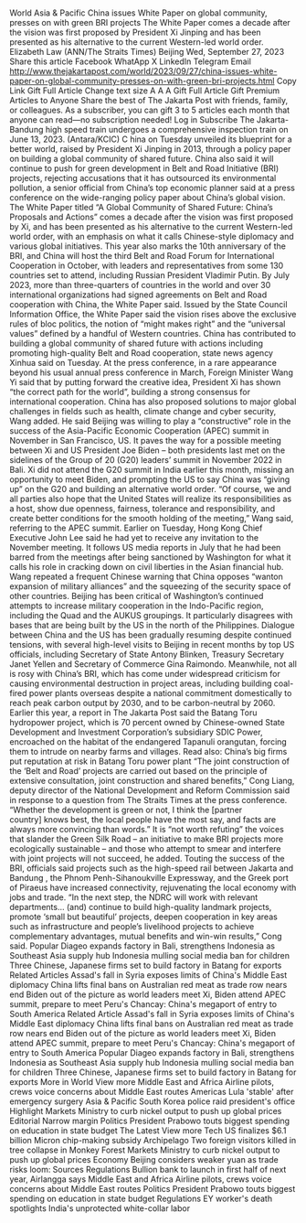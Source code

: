 # 

World
Asia &amp; Pacific
China issues White Paper on global community, presses on with green BRI projects
The White Paper comes a decade after the vision was first proposed by President Xi Jinping and has been presented as his alternative to the current Western-led world order.
Elizabeth Law
(ANN/The Straits Times)
Beijing
Wed, September 27, 2023
Share this article
Facebook
WhatApp
X
LinkedIn
Telegram
Email
http://www.thejakartapost.com/world/2023/09/27/china-issues-white-paper-on-global-community-presses-on-with-green-bri-projects.html
Copy Link
Gift Full Article
Change text size
A
A
A
Gift Full Article
Gift Premium Articles
to Anyone
Share the best of The Jakarta Post with friends, family, or colleagues. As a subscriber, you can gift 3 to 5 articles each month that anyone can read—no subscription needed!
Log in
Subscribe
The Jakarta-Bandung high speed train undergoes a comprehensive inspection train on June 13, 2023.  (Antara/KCIC)
C
hina on Tuesday unveiled its blueprint for a better world, raised by President Xi Jinping in 2013, through a policy paper on building a global community of shared future.
China also said it will continue to push for green development in Belt and Road Initiative (BRI) projects, rejecting accusations that it has outsourced its environmental pollution, a senior official from China’s top economic planner said at a press conference on the wide-ranging policy paper about China’s global vision.
The White Paper titled “A Global Community of Shared Future: China’s Proposals and Actions” comes a decade after the vision was first proposed by Xi, and has been presented as his alternative to the current Western-led world order, with an emphasis on what it calls Chinese-style diplomacy and various global initiatives.
This year also marks the 10th anniversary of the BRI, and China will host the third Belt and Road Forum for International Cooperation in October, with leaders and representatives from some 130 countries set to attend, including Russian President Vladimir Putin.
By July 2023, more than three-quarters of countries in the world and over 30 international organizations had signed agreements on Belt and Road cooperation with China, the White Paper said.
Issued by the State Council Information Office, the White Paper said the vision rises above the exclusive rules of bloc politics, the notion of “might makes right” and the “universal values” defined by a handful of Western countries.
China has contributed to building a global community of shared future with actions including promoting high-quality Belt and Road cooperation, state news agency Xinhua said on Tuesday.
At the press conference, in a rare appearance beyond his usual annual press conference in March, Foreign Minister Wang Yi said that by putting forward the creative idea, President Xi has shown “the correct path for the world”, building a strong consensus for international cooperation.
China has also proposed solutions to major global challenges in fields such as health, climate change and cyber security, Wang added.
He said Beijing was willing to play a “constructive” role in the success of the Asia-Pacific Economic Cooperation (APEC) summit in November in San Francisco, US.
It paves the way for a possible meeting between Xi and US President Joe Biden – both presidents last met on the sidelines of the Group of 20 (G20) leaders’ summit in November 2022 in Bali.
Xi did not attend the G20 summit in India earlier this month, missing an opportunity to meet Biden, and prompting the US to say China was “giving up” on the G20 and building an alternative world order.
“Of course, we and all parties also hope that the United States will realize its responsibilities as a host, show due openness, fairness, tolerance and responsibility, and create better conditions for the smooth holding of the meeting,” Wang said, referring to the APEC&nbsp;summit.
Earlier on Tuesday, Hong Kong Chief Executive John Lee said he had yet to receive any invitation to the November meeting. It follows US media reports in July that he had been barred from the meetings after being sanctioned by Washington for what it calls his role in cracking down on civil liberties in the Asian financial hub.
Wang repeated a frequent Chinese warning that China opposes “wanton expansion of military alliances” and the squeezing of the security space of other countries.
Beijing has been critical of Washington’s continued attempts to increase military cooperation in the Indo-Pacific region, including the Quad and the AUKUS&nbsp;groupings. It particularly disagrees with bases that are being built by the US in the north of the Philippines.
Dialogue between China and the US has been gradually resuming despite continued tensions, with several high-level visits to Beijing in recent months by top US officials, including Secretary of State Antony Blinken, Treasury Secretary Janet Yellen and Secretary of Commerce Gina Raimondo.
Meanwhile, not all is rosy with China’s BRI, which has come under widespread criticism for causing environmental destruction in project areas, including building coal-fired power plants overseas despite a national commitment domestically to reach peak carbon output by 2030, and to be carbon-neutral by 2060.
Earlier this year,
a report
in
The Jakarta Post
said the Batang Toru hydropower project, which is 70 percent owned by Chinese-owned State Development and Investment Corporation’s subsidiary SDIC Power, encroached on the habitat of the endangered Tapanuli orangutan, forcing them to intrude on nearby farms and villages.
Read also:
China’s big firms put reputation at risk in Batang Toru power plant
“The joint construction of the ‘Belt and Road’ projects are carried out based on the principle of extensive consultation, joint construction and shared benefits,” Cong Liang, deputy director of the National Development and Reform Commission said in response to a question from
The Straits Times
at the press conference.
“Whether the development is green or not, I think the [partner country]&nbsp;knows best, the local people have the most say, and facts are always more convincing than words.”
It is “not worth refuting” the voices that slander the Green Silk Road – an initiative to make BRI projects more ecologically sustainable – and those who attempt to smear and interfere with joint projects will not succeed, he added.
Touting the success of the BRI, officials said projects such as
the high-speed rail between Jakarta and Bandung
, the Phnom Penh-Sihanoukville Expressway, and the Greek port of Piraeus have increased connectivity, rejuvenating the local economy with jobs and trade.
“In the next step, the NDRC will work with relevant departments… (and) continue to build high-quality landmark projects, promote ‘small but beautiful’ projects, deepen cooperation in key areas such as infrastructure and people’s livelihood projects to achieve complementary advantages, mutual benefits and win-win results,” Cong said.
Popular
Diageo expands factory in Bali, strengthens Indonesia as Southeast Asia supply hub
Indonesia mulling social media ban for children
Three Chinese, Japanese firms set to build factory in Batang for exports
Related Articles
Assad's fall in Syria exposes limits of China's Middle East diplomacy
China lifts final bans on Australian red meat as trade row nears end
Biden out of the picture as world leaders meet
Xi, Biden attend APEC summit, prepare to meet
Peru's Chancay: China's megaport of entry to South America
Related Article
Assad's fall in Syria exposes limits of China's Middle East diplomacy
China lifts final bans on Australian red meat as trade row nears end
Biden out of the picture as world leaders meet
Xi, Biden attend APEC summit, prepare to meet
Peru's Chancay: China's megaport of entry to South America
Popular
Diageo expands factory in Bali, strengthens Indonesia as Southeast Asia supply hub
Indonesia mulling social media ban for children
Three Chinese, Japanese firms set to build factory in Batang for exports
More in World
View more
Middle East and Africa
Airline pilots, crews voice concerns about Middle East routes
Americas
Lula 'stable' after emergency surgery
Asia &amp; Pacific
South Korea police raid president's office
Highlight
Markets
Ministry to curb nickel output to push up global prices
Editorial
Narrow margin
Politics
President Prabowo touts biggest spending on education in state budget
The Latest
View more
Tech
US finalizes $6.1 billion Micron chip-making subsidy
Archipelago
Two foreign visitors killed in tree collapse in Monkey Forest
Markets
Ministry to curb nickel output to push up global prices
Economy
Beijing considers weaker yuan as trade risks loom: Sources
Regulations
Bullion bank to launch in first half of next year, Airlangga says
Middle East and Africa
Airline pilots, crews voice concerns about Middle East routes
Politics
President Prabowo touts biggest spending on education in state budget
Regulations
EY worker's death spotlights India's unprotected white-collar labor